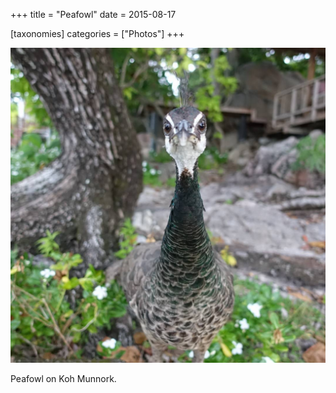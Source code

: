 +++
title = "Peafowl"
date = 2015-08-17

[taxonomies]
categories = ["Photos"]
+++

![Peafowl](peafowl.jpeg)

Peafowl on Koh Munnork.
